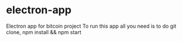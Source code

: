 # electron-app
Electron app for bitcoin project
To run this app all you need is to do git clone, npm install && npm start
